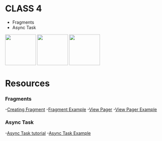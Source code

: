 # CLASS 4
- Fragments
- Async Task
<p align="left">
  <img src="/chats.png" width="100" />
  <img src="/status.png" width="100" /> 
  <img src="/calls.png" width="100" />
</p>

# Resources
### Fragments
-[Creating Fragment](https://developer.android.com/training/basics/fragments/creating)
-[Fragment Example](FragmentsExample)
-[View Pager](https://www.codingdemos.com/android-tablayout-example-viewpager/)
-[View Pager Example](ViewPagerExample)

### Async Task
-[Async Task tutorial](https://www.journaldev.com/9708/android-asynctask-example-tutorial)
-[Async Task Example](AsyncExample)

